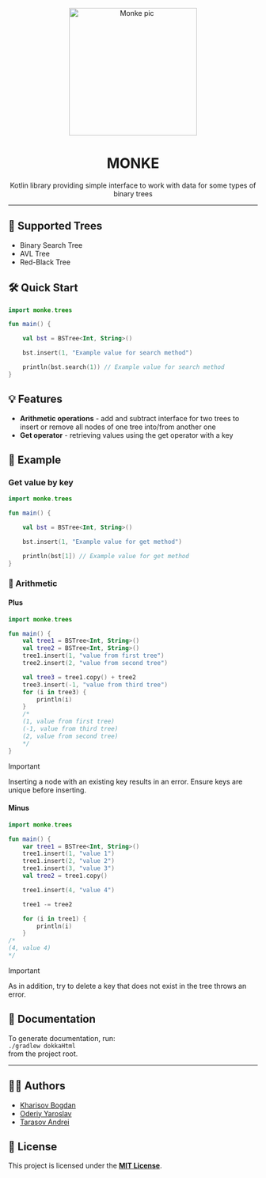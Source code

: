 <p align="center"><img src="https://i.imgur.com/ZNsaOXf.jpeg" height="258" alt="Monke pic" /> </p>
<h1 align="center">MONKE</h1>
<p align="center">Kotlin library providing simple interface to work with data for some types of binary trees</p>

<hr>

## 🌲 Supported Trees

* Binary Search Tree
* AVL Tree
* Red-Black Tree

## 🛠️ Quick Start

```kotlin
import monke.trees

fun main() {

    val bst = BSTree<Int, String>()

    bst.insert(1, "Example value for search method")

    println(bst.search(1)) // Example value for search method
}
```

## 💡 Features

* <b>Arithmetic operations</b> - add and subtract interface for two trees to insert or remove all nodes of one tree
  into/from another one
* <b>Get operator</b> - retrieving values using the get operator with a key

## 📃 Example

### Get value by key

```kotlin
import monke.trees

fun main() {

    val bst = BSTree<Int, String>()

    bst.insert(1, "Example value for get method")

    println(bst[1]) // Example value for get method
}
```

### 🧮 Arithmetic

#### Plus

```kotlin
import monke.trees

fun main() {
    val tree1 = BSTree<Int, String>()
    val tree2 = BSTree<Int, String>()
    tree1.insert(1, "value from first tree")
    tree2.insert(2, "value from second tree")

    val tree3 = tree1.copy() + tree2
    tree3.insert(-1, "value from third tree")
    for (i in tree3) {
        println(i)
    }
    /*
    (1, value from first tree)
    (-1, value from third tree)
    (2, value from second tree)
    */
}
```

> [!IMPORTANT]
>
> Inserting a node with an existing key results in an error. Ensure keys are unique before inserting.

#### Minus

```kotlin
import monke.trees

fun main() {
    var tree1 = BSTree<Int, String>()
    tree1.insert(1, "value 1")
    tree1.insert(2, "value 2")
    tree1.insert(3, "value 3")
    val tree2 = tree1.copy()

    tree1.insert(4, "value 4")

    tree1 -= tree2

    for (i in tree1) {
        println(i)
    }
/*
(4, value 4)
*/
```

> [!IMPORTANT]
>
> As in addition, try to delete a key that does not exist in the tree throws an error.

## 📖 Documentation

To generate documentation, run:<br>
`./gradlew dokkaHtml` <br>
from the project root.
<hr>

## 👨‍💻 Authors

* [Kharisov Bogdan](https://github.com/lospollosenjoyer)
* [Oderiy Yaroslav](https://github.com/XRenso)
* [Tarasov Andrei](https://github.com/TheFollan)

## 🪪 License

This project is licensed under the [<b>MIT License</b>](LICENSE).